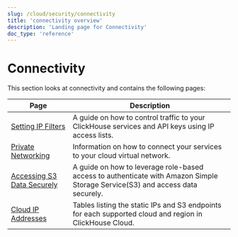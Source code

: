 ```yaml
---
slug: /cloud/security/connectivity
title: 'connectivity overview'
description: 'Landing page for Connectivity'
doc_type: 'reference'
---
```


# Connectivity

This section looks at connectivity and contains the following pages:

| Page                                                                 | Description                                                                                                                   |
|----------------------------------------------------------------------|-------------------------------------------------------------------------------------------------------------------------------|
| [Setting IP Filters](/cloud/security/setting-ip-filters)     | A guide on how to control traffic to your ClickHouse services and API keys using IP access lists.                                          |
| [Private Networking](/cloud/security/private-link-overview)  | Information on how to connect your services to your cloud virtual network.                                                    |
| [Accessing S3 Data Securely](/cloud/security/secure-s3)      | A guide on how to leverage role-based access to authenticate with Amazon Simple Storage Service(S3) and access data securely. |
| [Cloud IP Addresses](/manage/security/cloud-endpoints-api)   | Tables listing the static IPs and S3 endpoints for each supported cloud and region in ClickHouse Cloud.                       |

